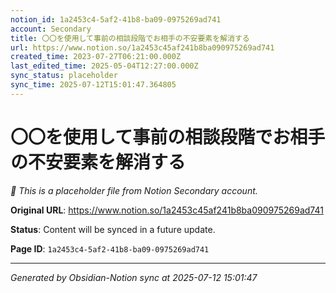 ```yaml
---
notion_id: 1a2453c4-5af2-41b8-ba09-0975269ad741
account: Secondary
title: 〇〇を使用して事前の相談段階でお相手の不安要素を解消する
url: https://www.notion.so/1a2453c45af241b8ba090975269ad741
created_time: 2023-07-27T06:21:00.000Z
last_edited_time: 2025-05-04T12:27:00.000Z
sync_status: placeholder
sync_time: 2025-07-12T15:01:47.364805
---
```


# 〇〇を使用して事前の相談段階でお相手の不安要素を解消する

*🔄 This is a placeholder file from Notion Secondary account.*

**Original URL**: https://www.notion.so/1a2453c45af241b8ba090975269ad741

**Status**: Content will be synced in a future update.

**Page ID**: `1a2453c4-5af2-41b8-ba09-0975269ad741`

---

*Generated by Obsidian-Notion sync at 2025-07-12 15:01:47*
